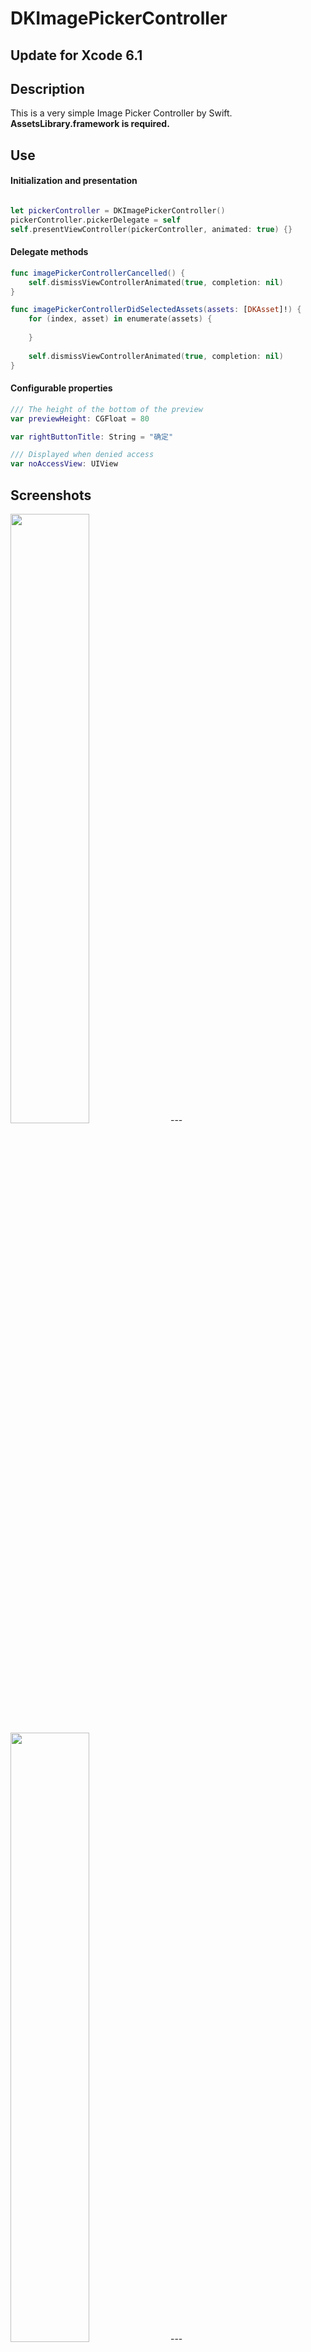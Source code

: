 DKImagePickerController
=======================

Update for Xcode 6.1
---
## Description
This is a very simple Image Picker Controller by Swift.  
**AssetsLibrary.framework is required.**

## Use
#### Initialization and presentation
```swift

let pickerController = DKImagePickerController()
pickerController.pickerDelegate = self
self.presentViewController(pickerController, animated: true) {}
````
#### Delegate methods
```swift
func imagePickerControllerCancelled() {
    self.dismissViewControllerAnimated(true, completion: nil)
}

func imagePickerControllerDidSelectedAssets(assets: [DKAsset]!) {
    for (index, asset) in enumerate(assets) {
        
    }
    
    self.dismissViewControllerAnimated(true, completion: nil)
}

````
#### Configurable properties
```swift
/// The height of the bottom of the preview
var previewHeight: CGFloat = 80

var rightButtonTitle: String = "确定"

/// Displayed when denied access
var noAccessView: UIView
````

## Screenshots
<img width="50%" height="50%" src="https://raw.githubusercontent.com/zhangao0086/DKImagePickerController/master/intro1.PNG" />
---
<img width="50%" height="50%" src="https://raw.githubusercontent.com/zhangao0086/DKImagePickerController/master/intro2.PNG" />  
---
<img width="50%" height="50%" src="https://raw.githubusercontent.com/zhangao0086/DKImagePickerController/master/intro3.PNG" />
---
<img width="50%" height="50%" src="https://raw.githubusercontent.com/zhangao0086/DKImagePickerController/master/intro4.PNG" />  
